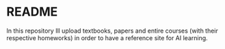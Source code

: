 # README

In this repository Ill upload textbooks, papers and entire courses (with their respective homeworks) in order to have a reference site for AI learning.